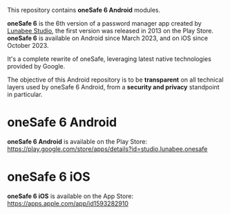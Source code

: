 This repository contains **oneSafe 6 Android** modules.

**oneSafe 6** is the 6th version of a password manager app created by [Lunabee Studio](https://www.lunabee.studio/), the first version was released in 2013 on the Play Store. 
**oneSafe 6** is available on Android since March 2023, and on iOS since October 2023.

It's a complete rewrite of oneSafe, leveraging latest native technologies provided by Google.

The objective of this Android repository is to be **transparent** on all technical layers used by oneSafe 6 Android, from a **security and privacy** standpoint in particular.

# oneSafe 6 Android

**oneSafe 6 Android** is available on the Play Store: https://play.google.com/store/apps/details?id=studio.lunabee.onesafe

# oneSafe 6 iOS

**oneSafe 6 iOS** is available on the App Store: https://apps.apple.com/app/id1593282910
